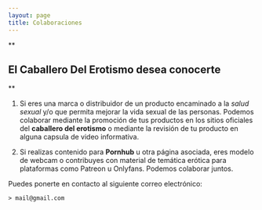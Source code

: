 ```yaml
---
layout: page
title: Colaboraciones
---
```

**

## El Caballero Del Erotismo desea conocerte

**

1.  Si eres una marca o distribuidor de un producto encaminado a la _salud sexual_ y/o que permita mejorar la vida sexual de las personas. Podemos colaborar mediante la promoción de tus productos en los sitios oficiales del **caballero del erotismo** o mediante la revisión de tu producto en alguna capsula de video informativa.  

2.  Si realizas contenido para **Pornhub** u otra página asociada, eres modelo de webcam o contribuyes con material de temática erótica para plataformas como Patreon u Onlyfans. Podemos colaborar juntos.  
      

Puedes ponerte en contacto al siguiente correo electrónico:

    > mail@gmail.com
